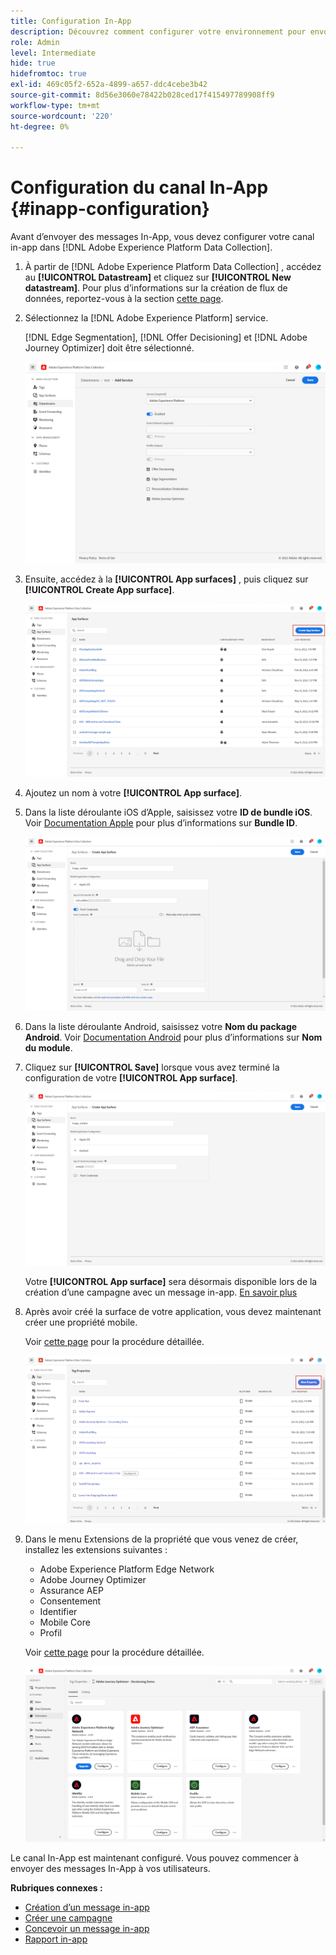 ```yaml
---
title: Configuration In-App
description: Découvrez comment configurer votre environnement pour envoyer des messages In-App avec Journey Optimizer
role: Admin
level: Intermediate
hide: true
hidefromtoc: true
exl-id: 469c05f2-652a-4899-a657-ddc4cebe3b42
source-git-commit: 8d56e3060e78422b028ced17f415497789908ff9
workflow-type: tm+mt
source-wordcount: '220'
ht-degree: 0%

---
```


# Configuration du canal In-App {#inapp-configuration}

Avant d’envoyer des messages In-App, vous devez configurer votre canal in-app dans [!DNL Adobe Experience Platform Data Collection].

1. À partir de [!DNL Adobe Experience Platform Data Collection] , accédez au **[!UICONTROL Datastream]** et cliquez sur **[!UICONTROL New datastream]**. Pour plus d’informations sur la création de flux de données, reportez-vous à la section [cette page](https://aep-sdks.gitbook.io/docs/getting-started/configure-datastreams).

1. Sélectionnez la [!DNL Adobe Experience Platform] service.

   [!DNL Edge Segmentation], [!DNL Offer Decisioning] et [!DNL Adobe Journey Optimizer] doit être sélectionné.

   ![](assets/inapp_config_6.png)

1. Ensuite, accédez à la **[!UICONTROL App surfaces]** , puis cliquez sur **[!UICONTROL Create App surface]**.

   ![](assets/inapp_config_1.png)

1. Ajoutez un nom à votre **[!UICONTROL App surface]**.

1. Dans la liste déroulante iOS d’Apple, saisissez votre **ID de bundle iOS**. Voir [Documentation Apple](https://developer.apple.com/documentation/appstoreconnectapi/bundle_ids) pour plus d’informations sur **Bundle ID**.

   ![](assets/inapp_config_2.png)

1. Dans la liste déroulante Android, saisissez votre **Nom du package Android**. Voir [Documentation Android](https://support.google.com/admob/answer/9972781?hl=en#:~:text=The%20package%20name%20of%20an,supported%20third%2Dparty%20Android%20stores) pour plus d’informations sur **Nom du module**.

1. Cliquez sur **[!UICONTROL Save]** lorsque vous avez terminé la configuration de votre **[!UICONTROL App surface]**.

   ![](assets/inapp_config_3.png)

   Votre **[!UICONTROL App surface]** sera désormais disponible lors de la création d’une campagne avec un message in-app. [En savoir plus](create-in-app.md)

1. Après avoir créé la surface de votre application, vous devez maintenant créer une propriété mobile.

   Voir [cette page](https://experienceleague.adobe.com/docs/experience-platform/tags/admin/companies-and-properties.html#for-mobile) pour la procédure détaillée.

   ![](assets/inapp_config_4.png)

1. Dans le menu Extensions de la propriété que vous venez de créer, installez les extensions suivantes :

   * Adobe Experience Platform Edge Network
   * Adobe Journey Optimizer
   * Assurance AEP
   * Consentement
   * Identifier
   * Mobile Core
   * Profil

   Voir [cette page](https://experienceleague.adobe.com/docs/experience-platform/tags/ui/extensions/overview.html?lang=en#add-a-new-extension) pour la procédure détaillée.

   ![](assets/inapp_config_5.png)

Le canal In-App est maintenant configuré. Vous pouvez commencer à envoyer des messages In-App à vos utilisateurs.

**Rubriques connexes :**

* [Création d’un message in-app](create-in-app.md)
* [Créer une campagne](../campaigns/create-campaign.md)
* [Concevoir un message in-app](design-in-app.md)
* [Rapport in-app](inapp-report.md)
